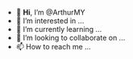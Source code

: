 - 👋 <b>Hi</b>, I’m @ArthurMY
- 👀 I’m interested in ...
- 🌱 I’m currently learning ...
- 💞️ I’m looking to collaborate on ...
- 📫 How to reach me ...


<!---ArthurMY/ArthurMY is a ✨ special ✨ repository because its `README.md` (this file) appears on your GitHub profile.
You can click the Preview link to take a look at your changes.
--->


